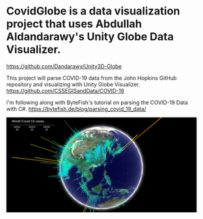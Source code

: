 # CovidGlobe is a data visualization project that uses Abdullah Aldandarawy's Unity Globe Data Visualizer.
https://github.com/Dandarawy/Unity3D-Globe

This project will parse COVID-19 data from the John Hopkins GitHub repository and visualizing with Unity Globe Visualizer.
https://github.com/CSSEGISandData/COVID-19

I'm following along with ByteFish's tutorial on parsing the COVID-19 Data with C#.
https://bytefish.de/blog/parsing_covid_19_data/

  
  ![Image description](https://github.com/Misterboogie/CovidGlobe/blob/master/Covid01a.png)
